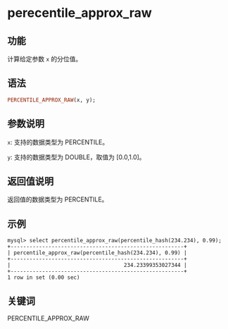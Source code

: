# perecentile_approx_raw

## 功能

计算给定参数 `x` 的分位值。

## 语法

```Haskell
PERCENTILE_APPROX_RAW(x, y);
```

## 参数说明

`x`: 支持的数据类型为 PERCENTILE。

`y`: 支持的数据类型为 DOUBLE，取值为 [0.0,1.0]。

## 返回值说明

返回值的数据类型为 PERCENTILE。

## 示例

```Plain Text
mysql> select percentile_approx_raw(percentile_hash(234.234), 0.99);
+-------------------------------------------------------+
| percentile_approx_raw(percentile_hash(234.234), 0.99) |
+-------------------------------------------------------+
|                                    234.23399353027344 |
+-------------------------------------------------------+
1 row in set (0.00 sec)
```

## 关键词

PERCENTILE_APPROX_RAW
